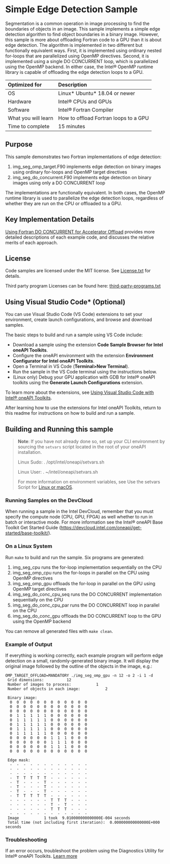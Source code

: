 # Simple Edge Detection Sample
Segmentation is a common operation in image processing to find the boundaries of objects in an image.
This sample implements a simple edge detection algorithm to find object boundaries in a binary image.
However, this sample is more about offloading Fortran code to a GPU than it is about edge detection.
The algorithm is implemented in two different but functionally equivalent ways. First, it is implemented
using ordinary nested for-loops that are parallelized using OpenMP directives. Second, it is implemented
using a single DO CONCURRENT loop, which is parallelized using the OpenMP backend. In either case, the
Intel&reg; OpenMP runtime library is capable of offloading the edge detection loops to a GPU.

| Optimized for       | Description
|:---                 |:---
| OS                  | Linux* Ubuntu* 18.04 or newer
| Hardware            | Intel&reg; CPUs and GPUs
| Software            | Intel&reg; Fortran Compiler
| What you will learn | How to offload Fortran loops to a GPU
| Time to complete    | 15 minutes

## Purpose
This sample demonstrates two Fortran implementations of edge detection:

 1. img_seg_omp_target.F90 implements edge detection on binary images using ordinary for-loops and OpenMP target directives
 2. img_seg_do_concurrent.F90 implements edge detection on binary images using only a DO CONCURRENT loop

The implementations are functionally equivalent. In both cases, the OpenMP runtime library is used to parallelize the
edge detection loops, regardless of whether they are run on the CPU or offloaded to a GPU.

## Key Implementation Details
[Using Fortran DO CONCURRENT for Accelerator Offload](https://www.intel.com/content/www/us/en/developer/articles/technical/using-fortran-do-current-for-accelerator-offload.html) provides more detailed descriptions of each example code, and discusses the relative merits of each approach.

## License
Code samples are licensed under the MIT license. See [License.txt](https://github.com/oneapi-src/oneAPI-samples/blob/master/License.txt) for details.

Third party program Licenses can be found here: [third-party-programs.txt](https://github.com/oneapi-src/oneAPI-samples/blob/master/third-party-programs.txt)

## Using Visual Studio Code* (Optional)

You can use Visual Studio Code (VS Code) extensions to set your environment, create launch configurations,
and browse and download samples.

The basic steps to build and run a sample using VS Code include:
 - Download a sample using the extension **Code Sample Browser for Intel oneAPI Toolkits**.
 - Configure the oneAPI environment with the extension **Environment Configurator for Intel oneAPI Toolkits**.
 - Open a Terminal in VS Code (**Terminal>New Terminal**).
 - Run the sample in the VS Code terminal using the instructions below.
 - (Linux only) Debug your GPU application with GDB for Intel® oneAPI toolkits using the **Generate Launch Configurations** extension.

To learn more about the extensions, see
[Using Visual Studio Code with Intel® oneAPI Toolkits](https://www.intel.com/content/www/us/en/develop/documentation/using-vs-code-with-intel-oneapi/top.html).

After learning how to use the extensions for Intel oneAPI Toolkits, return to this readme for instructions on how to build and run a sample.

## Building and Running this sample

> **Note**: If you have not already done so, set up your CLI
> environment by sourcing  the `setvars` script located in
> the root of your oneAPI installation.
>
> Linux Sudo: . /opt/intel/oneapi/setvars.sh
>
> Linux User: . ~/intel/oneapi/setvars.sh
>
>For more information on environment variables, see Use the setvars Script for [Linux or macOS](https://www.intel.com/content/www/us/en/develop/documentation/oneapi-programming-guide/top/oneapi-development-environment-setup/use-the-setvars-script-with-linux-or-macos.html).

### Running Samples on the DevCloud
When running a sample in the Intel DevCloud, remember that you must specify the compute node (CPU, GPU, FPGA) as well whether to run in batch or interactive mode. For more information see the Intel® oneAPI Base Toolkit Get Started Guide (https://devcloud.intel.com/oneapi/get-started/base-toolkit/).

### On a Linux System
Run `make` to build and run the sample. Six programs are generated:

 1. img_seg_cpu runs the for-loop implementation sequentially on the CPU
 2. img_seg_omp_cpu runs the for-loops in parallel on the CPU using OpenMP directives
 3. img_seg_omp_gpu offloads the for-loop in parallel on the GPU using OpenMP target directives
 4. img_seg_do_conc_cpu_seq runs the DO CONCURRENT implementation sequentially on the CPU
 5. img_seg_do_conc_cpu_par runs the DO CONCURRENT loop in parallel on the CPU
 6. img_seg_do_conc_gpu offloads the DO CONCURRENT loop to the GPU using the OpenMP backend

You can remove all generated files with `make clean`.

### Example of Output
If everything is working correctly, each example program will perform edge detection on a small, randomly-generated binary
image. It will display the original image followed by the outline of the objects in the image, e.g.:
```
OMP_TARGET_OFFLOAD=MANDATORY ./img_seg_omp_gpu -n 12 -o 2 -i 1 -d
 Grid dimensions:          12
 Number of images to process:           1
 Number of objects in each image:           2

 Binary image:
  0  0  0  0  0  0  0  0  0  0  0  0
  0  0  0  0  0  0  0  0  0  0  0  0
  0  0  0  0  0  0  0  0  0  0  0  0
  0  1  1  1  1  1  0  0  0  0  0  0
  0  1  1  1  1  1  0  0  0  0  0  0
  0  1  1  1  1  1  0  0  0  0  0  0
  0  1  1  1  1  1  0  0  0  0  0  0
  0  1  1  1  1  1  0  0  0  0  0  0
  0  0  0  0  0  0  1  1  1  0  0  0
  0  0  0  0  0  0  1  1  1  0  0  0
  0  0  0  0  0  0  1  1  1  0  0  0
  0  0  0  0  0  0  0  0  0  0  0  0

 Edge mask:
  -  -  -  -  -  -  -  -  -  -  -  -
  -  -  -  -  -  -  -  -  -  -  -  -
  -  -  -  -  -  -  -  -  -  -  -  -
  -  T  T  T  T  T  -  -  -  -  -  -
  -  T  -  -  -  T  -  -  -  -  -  -
  -  T  -  -  -  T  -  -  -  -  -  -
  -  T  -  -  -  T  -  -  -  -  -  -
  -  T  T  T  T  T  -  -  -  -  -  -
  -  -  -  -  -  -  T  T  T  -  -  -
  -  -  -  -  -  -  T  -  T  -  -  -
  -  -  -  -  -  -  T  T  T  -  -  -
  -  -  -  -  -  -  -  -  -  -  -  -
 Image           1 took  9.010000000000000E-004 seconds
 Total time (not including first iteration):  0.000000000000000E+000 seconds
```

### Troubleshooting
If an error occurs, troubleshoot the problem using the Diagnostics Utility for Intel® oneAPI Toolkits.
[Learn more](https://www.intel.com/content/www/us/en/develop/documentation/diagnostic-utility-user-guide/top.html)

